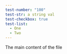 ```yaml
---
test-number: "100"
test-str: a string val
test-checkbox: true
test-list:
  - One
  - Two
---
```


The main content of the file